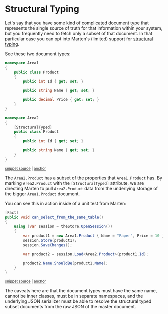 # Structural Typing

Let's say that you have some kind of complicated document type that represents the single source of truth for that
information within your system, but you frequently need to fetch only a subset of that document. In that
particular case you can opt into Marten's (limited) support for [structural typing](https://en.wikipedia.org/wiki/Structural_type_system).

See these two document types:

<!-- snippet: sample_structural_typing_classes -->
<a id='snippet-sample_structural_typing_classes'></a>
```cs
namespace Area1
{
    public class Product
    {
        public int Id { get; set; }

        public string Name { get; set; }

        public decimal Price { get; set; }
    }
}

namespace Area2
{
    [StructuralTyped]
    public class Product
    {
        public int Id { get; set; }

        public string Name { get; set; }
    }
}
```
<sup><a href='https://github.com/JasperFx/marten/blob/master/src/Marten.Testing/Bugs/Bug_113_same_named_class_different_namespaces.cs#L30-L54' title='Snippet source file'>snippet source</a> | <a href='#snippet-sample_structural_typing_classes' title='Start of snippet'>anchor</a></sup>
<!-- endSnippet -->

The `Area2.Product` has a subset of the properties that `Area1.Product` has. By marking `Area2.Product`
with the `[StructuralTyped]` attribute, we are directing Marten to pull `Area2.Product` data
from the underlying storage of the bigger `Area1.Product` document.

You can see this in action inside of a unit test from Marten:

<!-- snippet: sample_can_select_from_the_same_table -->
<a id='snippet-sample_can_select_from_the_same_table'></a>
```cs
[Fact]
public void can_select_from_the_same_table()
{
    using (var session = theStore.OpenSession())
    {
        var product1 = new Area1.Product { Name = "Paper", Price = 10 };
        session.Store(product1);
        session.SaveChanges();

        var product2 = session.Load<Area2.Product>(product1.Id);

        product2.Name.ShouldBe(product1.Name);
    }
}
```
<sup><a href='https://github.com/JasperFx/marten/blob/master/src/Marten.Testing/Bugs/Bug_113_same_named_class_different_namespaces.cs#L10-L26' title='Snippet source file'>snippet source</a> | <a href='#snippet-sample_can_select_from_the_same_table' title='Start of snippet'>anchor</a></sup>
<!-- endSnippet -->

The caveats here are that the document types must have the same name, cannot be inner classes, must be in
separate namespaces, and the underlying JSON serializer must be able to resolve the structural typed
subset documents from the raw JSON of the master document.
